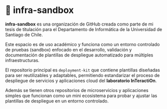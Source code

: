 # 🧪 infra-sandbox

**infra-sandbox** es una organización de GitHub creada como parte de mi tesis de titulación para el Departamento de Informática de la Universidad de Santiago de Chile.

Este espacio es de uso académico y funciona como un entorno controlado de pruebas (sandbox) enfocado en el desarrollo, validación y documentación de plantillas de despliegue automatizado para múltiples infraestructuras. 

El repositorio principal es `deployment-kit` que contiene plantillas diseñadas para ser reutilizables y adaptables, permitiendo estandarizar el proceso de despliegue de servicios y aplicaciones cloud del **laboratorio InTeractiOn**.

Además se tienen otros repositorios de microservicios y aplicaciones simples que funcionan como un mini ecosistema para probar y ajustar las plantillas de despliegue en un entorno controlado.
